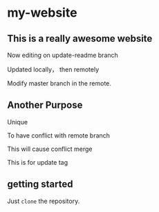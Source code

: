 # my-website

## This is a really awesome website


Now editing on update-readme branch

Updated locally， then remotely

Modify master branch in the remote.
## Another Purpose
Unique 

To have conflict with remote branch

This will cause conflict merge

This is for update tag

## getting started

Just `clone` the repository.
